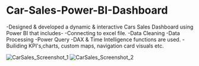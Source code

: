 # Car-Sales-Power-BI-Dashboard
-Designed & developed a dynamic & interactive Cars Sales Dashboard using Power BI that includes-
-Connecting to excel file.
-Data Cleaning
-Data Processing
-Power Query
-DAX & Time Intelligence functions are used.
-Builiding KPI's,charts, custom maps, navigation card visuals etc.

![CarSales_Screenshot_1](https://github.com/yadav-monika/Car-Sales-Power-BI-Dashboard/assets/83118878/cbbb3c33-408a-488a-a795-93e429418b59)
![CarSales_Screenshot_2](https://github.com/yadav-monika/Car-Sales-Power-BI-Dashboard/assets/83118878/44414777-ea82-43e2-ac98-73768e22c385)
